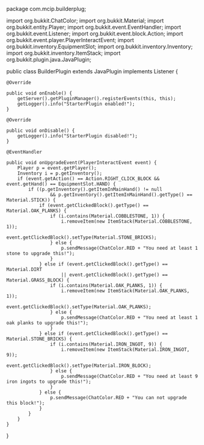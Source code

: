 package com.mcip.builderplug;

import org.bukkit.ChatColor;
import org.bukkit.Material;
import org.bukkit.entity.Player;
import org.bukkit.event.EventHandler;
import org.bukkit.event.Listener;
import org.bukkit.event.block.Action;
import org.bukkit.event.player.PlayerInteractEvent;
import org.bukkit.inventory.EquipmentSlot;
import org.bukkit.inventory.Inventory;
import org.bukkit.inventory.ItemStack;
import org.bukkit.plugin.java.JavaPlugin;

public class BuilderPlugin extends JavaPlugin implements Listener {

    @Override

    public void onEnable() {
        getServer().getPluginManager().registerEvents(this, this);
        getLogger().info("StarterPlugin enabled!");
    }

    @Override

    public void onDisable() {
        getLogger().info("StarterPlugin disabled!");
    }

    @EventHandler

    public void onUpgradeEvent(PlayerInteractEvent event) {
        Player p = event.getPlayer();
        Inventory i = p.getInventory();
        if (event.getAction() == Action.RIGHT_CLICK_BLOCK && event.getHand() == EquipmentSlot.HAND) {
            if ((p.getInventory().getItemInMainHand() != null
                    && p.getInventory().getItemInMainHand().getType() == Material.STICK)) {
                if (event.getClickedBlock().getType() == Material.OAK_PLANKS) {
                    if (i.contains(Material.COBBLESTONE, 1)) {
                        i.removeItem(new ItemStack(Material.COBBLESTONE, 1));
                        event.getClickedBlock().setType(Material.STONE_BRICKS);
                    } else {
                        p.sendMessage(ChatColor.RED + "You need at least 1 stone to upgrade this!");
                    }
                } else if (event.getClickedBlock().getType() == Material.DIRT
                        || event.getClickedBlock().getType() == Material.GRASS_BLOCK) {
                    if (i.contains(Material.OAK_PLANKS, 1)) {
                        i.removeItem(new ItemStack(Material.OAK_PLANKS, 1));
                        event.getClickedBlock().setType(Material.OAK_PLANKS);
                    } else {
                        p.sendMessage(ChatColor.RED + "You need at least 1 oak planks to upgrade this!");
                    }
                } else if (event.getClickedBlock().getType() == Material.STONE_BRICKS) {
                    if (i.contains(Material.IRON_INGOT, 9)) {
                        i.removeItem(new ItemStack(Material.IRON_INGOT, 9));
                        event.getClickedBlock().setType(Material.IRON_BLOCK);
                    } else {
                        p.sendMessage(ChatColor.RED + "You need at least 9 iron ingots to upgrade this!");
                    }
                } else {
                    p.sendMessage(ChatColor.RED + "You can not upgrade this block!");
                }
            }
        }
    }
}

